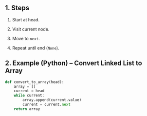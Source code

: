 ## 1. Steps

1. Start at head.
    
2. Visit current node.
    
3. Move to `next`.
    
4. Repeat until end (`None`).
    

## 2. Example (Python) – Convert Linked List to Array

```python
def convert_to_array(head):
    array = []
    current = head
    while current:
        array.append(current.value)
        current = current.next
    return array
```
